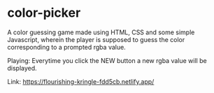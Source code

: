 # color-picker
A color guessing game made using HTML, CSS and some simple Javascript, wherein the player is supposed to guess the color corresponding to a prompted rgba value.

Playing: Everytime you click the NEW button a new rgba value will be displayed.

Link: https://flourishing-kringle-fdd5cb.netlify.app/
